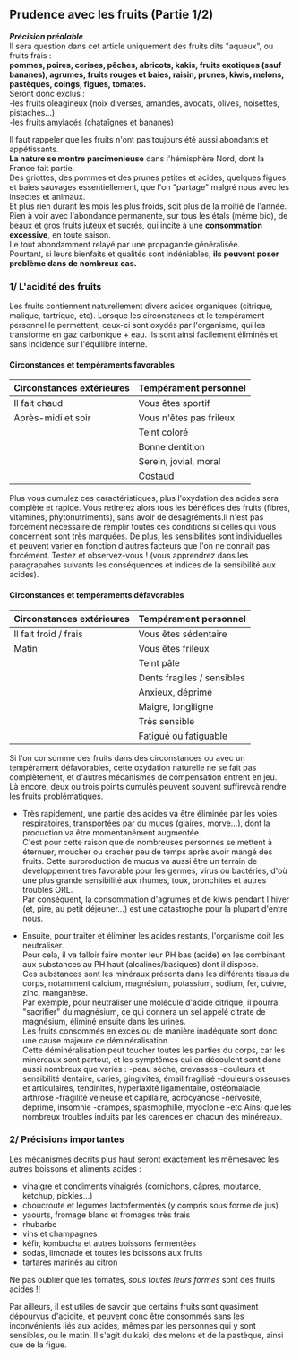 
## Prudence avec les fruits (Partie 1/2)

***Précision préalable***   
Il sera question dans cet article uniquement des fruits dits "aqueux", ou fruits frais :   
**pommes, poires, cerises, pêches, abricots, kakis, fruits exotiques (sauf bananes), agrumes, fruits rouges et baies, raisin, prunes, kiwis, melons, pastèques, coings, figues, tomates.**  
Seront donc exclus :  
-les fruits oléagineux (noix diverses, amandes, avocats, olives, noisettes, pistaches...)  
-les fruits amylacés (chataîgnes et bananes)

Il faut rappeler que les fruits n'ont pas toujours été aussi abondants et appétissants.  
**La nature se montre parcimonieuse** dans l'hémisphère Nord, dont la France fait partie.  
Des griottes, des pommes et des prunes petites et acides, quelques figues et baies sauvages essentiellement, que l'on "partage" malgré nous avec les insectes et animaux.  
Et plus rien durant les mois les plus froids, soit plus de la moitié de l'année.  
Rien à voir avec l'abondance permanente, sur tous les étals (même bio), de beaux et gros fruits juteux et sucrés, qui incite à une **consommation excessive**, en toute saison.  
Le tout abondamment relayé par une propagande généralisée.  
Pourtant, si leurs bienfaits et qualités sont indéniables, **ils peuvent poser problème dans de nombreux cas.**

### 1/ L'acidité des fruits
Les fruits contiennent naturellement divers acides organiques (citrique, malique, tartrique, etc).
Lorsque les circonstances et le tempérament personnel le permettent, ceux-ci sont oxydés par l'organisme, qui les transforme en gaz carbonique + eau.
Ils sont ainsi facilement éliminés et sans incidence sur l'équilibre interne.

#### Circonstances et tempéraments favorables
|Circonstances extérieures |Tempérament personnel  |
|--------------------------|-----------------------|
|Il fait chaud             |Vous êtes sportif      |
|Après-midi et soir        |Vous n'êtes pas frileux|
|                          |Teint coloré           |
|                          |Bonne dentition
|                          |Serein, jovial, moral  |
|                          |Costaud                |

Plus vous cumulez ces caractéristiques, plus l'oxydation des acides sera complète et rapide.
Vous retirerez alors tous les bénéfices des fruits (fibres, vitamines, phytonutriments), sans avoir de désagréments.Il n'est pas forcément nécessaire de remplir toutes ces conditions si celles qui vous concernent sont très marquées.
De plus, les sensibilités sont individuelles et peuvent varier en fonction d'autres facteurs que l'on ne connait pas forcément.
Testez et observez-vous ! (vous apprendrez dans les paragrapahes suivants les conséquences et indices de la sensibilité aux acides).

#### Circonstances et tempéraments défavorables
|Circonstances extérieures |Tempérament personnel  |
|--------------------------|-----------------------|
|Il fait froid / frais     |Vous êtes sédentaire   |
|Matin                     |Vous êtes frileux|
|                          |Teint pâle             |
|                          |Dents fragiles / sensibles|
|                          |Anxieux, déprimé       |
|                          |Maigre, longiligne     |
|                           |Très sensible          |
|                           |Fatigué ou fatiguable  |

Si l'on consomme des fruits dans des circonstances ou avec un tempérament défavorables, cette oxydation naturelle ne se fait pas complètement, et d'autres mécanismes de compensation entrent en jeu.  
Là encore, deux ou trois points cumulés peuvent souvent suffirevcà rendre les fruits problématiques.

* Très rapidement, une partie des acides va être éliminée par les voies respiratoires, transportées par du mucus (glaires, morve...), dont la production va être momentanément augmentée.  
C'est pour cette raison que de nombreuses personnes se mettent à éternuer, moucher ou cracher peu de temps après avoir mangé des fruits.  Cette surproduction de mucus va aussi être un terrain de développement très favorable pour les germes, virus ou bactéries, d'où une plus grande sensibilité aux rhumes, toux, bronchites et autres troubles ORL.  
Par conséquent, la consommation d'agrumes et de kiwis pendant l'hiver (et, pire, au petit déjeuner...) est une catastrophe pour la plupart d'entre nous.

* Ensuite, pour traiter et éliminer les acides restants, l'organisme doit les neutraliser.  
Pour cela, il va falloir faire monter leur PH bas (acide) en les combinant aux substances au PH haut (alcalines/basiques) dont il dispose.  
Ces substances sont les minéraux présents dans les différents tissus du corps, notamment calcium, magnésium, potassium, sodium, fer, cuivre, zinc, manganèse.    
Par exemple, pour neutraliser une molécule d'acide citrique, il pourra "sacrifier" du magnésium, ce qui donnera un sel appelé citrate de magnésium, éliminé ensuite dans les urines.  
Les fruits consommés en excès ou de manière inadéquate sont donc une cause majeure de déminéralisation.  
Cette déminéralisation peut toucher toutes les parties du corps, car les minéreaux sont partout, et les symptômes qui en découlent sont donc aussi nombreux que variés :
-peau sèche, crevasses
-douleurs et sensibilité dentaire, caries, gingivites, émail fragilisé
-douleurs osseuses et articulaires, tendinites, hyperlaxité ligamentaire, ostéomalacie, arthrose
-fragilité veineuse et capillaire, acrocyanose
-nervosité, déprime, insomnie
-crampes, spasmophilie, myoclonie
-etc
Ainsi que les nombreux troubles induits par les carences en chacun des minéreaux.

### 2/ Précisions importantes
Les mécanismes décrits plus haut seront exactement les mêmesavec les autres boissons et aliments acides :  
* vinaigre et condiments vinaigrés (cornichons, câpres, moutarde, ketchup, pickles...)
* choucroute et légumes lactofermentés (y compris sous forme de jus)
* yaourts, fromage blanc et fromages très frais
* rhubarbe
* vins et champagnes
* kéfir, kombucha et autres boissons fermentées
* sodas, limonade et toutes les boissons aux fruits
* tartares marinés au citron

Ne pas oublier que les tomates, *sous toutes leurs formes* sont des fruits acides !!

Par ailleurs, il est utiles de savoir que certains fruits sont quasiment dépourvus d'acidité, et peuvent donc être consommés sans les inconvénients liés aux acides, mêmes par les personnes qui y sont sensibles, ou le matin.
Il s'agit du kaki, des melons et de la pastèque, ainsi que de la figue.

